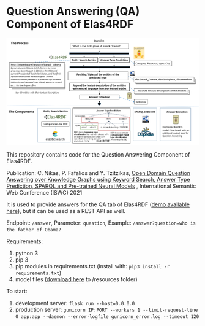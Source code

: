 # Question Answering (QA) Component of Elas4RDF

![overview](overview.png)

This repository contains code for the Question Answering Component of Elas4RDF.

Publication:
C. Nikas, P. Fafalios and Y. Tzitzikas,
[Open Domain Question Answering over Knowledge Graphs using Keyword Search, Answer Type Prediction, SPARQL and Pre-trained Neural Models](http://users.ics.forth.gr/~tzitzik/publications/Tzitzikas_2021_ISWC-QA.pdf) ,
International Semantic Web Conference (ISWC) 2021 

It is used to provide answers for the QA tab of Elas4RDF ([demo available here](https://demos.isl.ics.forth.gr/elas4rdf)), but it can be used as a REST API as well.

Endpoint: `/answer`, Parameter: `question`, Example: `/answer?question=who is the father of Obama?`

Requirements:
1.	python 3
2.	pip 3
3.	pip modules in requirements.txt (install with: `pip3 install -r requirements.txt`)
4.	model files ([download here](https://drive.google.com/drive/folders/1-oGWdh5Zbl9bF_BpyXd__beJRAiyg-Ug?usp=sharing) to /resources folder)

To start:
1. development server: `flask run --host=0.0.0.0`
2. production server: `gunicorn IP:PORT --workers 1 --limit-request-line 0 app:app --daemon --error-logfile gunicorn_error.log --timeout 120`

